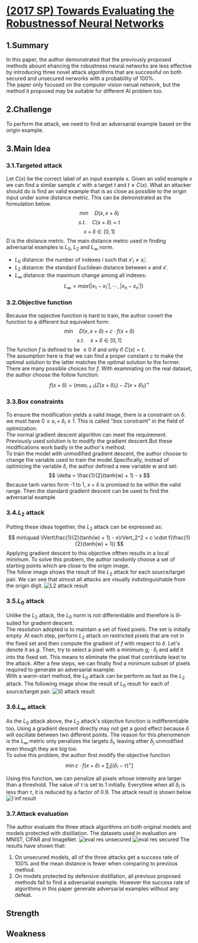 # [(2017 SP) Towards Evaluating the Robustnessof Neural Networks](https://ieeexplore.ieee.org/abstract/document/7958570)

## 1.Summary
In this paper, the author demonstrated that the previously proposed methods abount ehancing the robustness neural networks are less effective by introducing three novel attack algorithms that are successful on both secured and unsecured nerworks with a probability of 100%.  
The paper only focused on the computer vision nerual network, but the method it proposed may be suitable for different AI problem too.  

## 2.Challenge
To perform the attack, we need to find an adversarial example based on the origin example.
## 3.Main Idea
### 3.1.Targeted attack
Let $C(x)$ be the correct label of an input example x. Given an valid example $x$ we can find a similar sample $x'$ with a target $t$ and $t \neq C(x)$. What an attacker should do is  find an valid example that is as close as possible to the origin input under some distance metric. This can be demonstrated as the formulation below.
$$
min\quad D(x, x + \delta)
$$
$$ 
s.t.\quad C(x + \delta) = t 
$$
$$ 
x + \delta \in [0, 1] 
$$
$D$ is the distance metric. The main distance metric used in finding adversarial examples is $L_0$, $L_2$ and $L_\infty$ norm.
* $L_0$ distance: the number of indexes $i$ such that $x'_i \neq x_i'.$
* $L_2$ distance: the standard Euclidean distance between $x$ and $x'$.
* $L_\infty$ distance: the maximum change among all indexes:
$$ 
L_\infty = max(\lvert x_1 - x_1'\rvert,\cdots, \lvert x_n - x_n' \rvert) 
$$
### 3.2.Objective function
Because the opjective function is hard to train, the author covert the function to a different but equivalent form:
$$ 
min\quad D(x, x + \delta) + c \cdot f(x + \delta) 
$$
$$ 
s.t.\quad x + \delta \in [0, 1] 
$$
The function $f$ is defined to be $\leq0$ if and only if $C(x) = t$.  
The assumption here is that we can find a proper constant $c$ to make the optimal solution to the latter matches the optimal solution to the  former.  
There are many possible choices for $f$. With examniating on the real dataset, the author choose the follow function:
$$ 
f(x+\delta) = (max_{i \neq t}(Z(x + \delta)_i) - Z(x + \delta)_t)^+ 
$$
### 3.3.Box constraints
To ensure the modification yields a valid image, there is a constraint on $\delta$: we must have $0 \leq x_i + \delta_i \leq 1$. This is called "box constraint" in the field of optimization.  
The normal gradient descent algorithm can meet the requirement. Previously used solution is to modify the gradient descent.But these modifications work badly in the author's method.  
To train the model with unmodified gradient descent, the author choose to change the variable used to train the model.Specifically, instead of optimizing the variable $\delta$, the author defined a new variable $w$ and set:
$$ 
\delta = \frac{1}{2}(tanh(w) + 1) - x 
$$
Because tanh varies form -1 to 1, $x + \delta$ is promised to be within the valid range. Then the standard gradient descent can be used to find the adversarial example.
### 3.4.$L_2$ attack
Putting these ideas together, the $L_2$ attack can be expressed as:
$$ 
min\quad \lVert\frac{1}{2}(tanh(w) + 1) - x\rVert_2^2 + c \cdot f(\frac{1}{2}(tanh(w) + 1)) 
$$
Applying gradient descent to this objective ofthen results in a local minimum. To solve this problem, the author randomly choose a set of starting points which are close to the origin image.  
The follow image shows the result of the $L_2$ attack for each source/target pair. We can see that almost all attacks are visually indistinguishable from the origin digit.
![L2 attack result](../images/l2_result.png)
### 3.5.$L_0$ attack
Unlike the $L_2$ attack, the $L_0$ norm is not differentiable and therefore is ill-suited for gradient descent.  
The resolution adopted is to maintain a set of fixed pixels. The set is initially empty. At each step, perform $L_2$ attack on restricted pixels that are not in the fixed set and then compute the gradient of $f$ with respect to $\delta$. Let's denote it as $g$. Then, try to select a pixel with a minimum $g_i \cdot \delta_i$ and add it into the fixed set. This means to eliminate the pixel that contribute least to the attack. After a few steps, we can finally find a minimum subset of pixels required to generate an adversarial example.  
With a warm-start method, the $L_0$ attack can be perform as fast as the $L_2$ attack. The following image show the result of $L_0$ result for each of source/target pair.
![l0 attack result](../images/l0_result.png)
### 3.6.$L_\infty$ attack
As the $L_0$ attack above, the $L_2$ attack's objective function is indifferentiable too. Using a gradient descent directly may not get a good effect because $\delta$ will oscillate between two different points. The reason for this phenomenon is the $L_\infty$ metric only penalizes the largets $\delta_i$, leaving other $\delta_j$ unmodified even though they are big too.  
To solve this problem, the author first modify the objective function
$$
\min c \cdot f(x + \delta) + \sum_{i} [(\delta_i - \tau)^+]
$$

Using this function, we can penalize all pixels whose intensity are larger than a threshold.
The value of $\tau$ is set to 1 initially. Everytime when all $\delta_i$ is less than $\tau$, it is reduced by a factor of 0.9.
The attack result is shown below
![l inf result](../images/l_inf_result.png)
### 3.7.Attack evaluation
The author evaluate the three attack algorithms on both original models and models protected with distillation. The datasets used in evaluation are MNIST, CIFAR and ImageNet.
![eval res unsecured](../images/eval_res_unsecured.png)
![eval res secured](../images/eval_res_secured.png)
The results have shown that:
1. On unsecured models, all of the three attacks get a success rate of 100% and the mean distance is fewer when comparing to previous method.
2. On models protected by defensive distillation, all previous proposed methods fail to find a adversarial example. However the success rate of algorithms in this paper generate adversarial examples without any defeat.
###
## Strength

## Weakness
